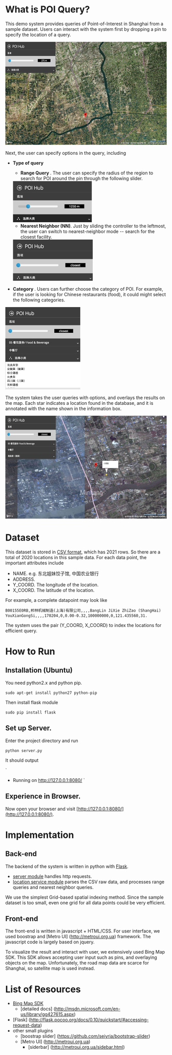 What is POI Query?
=================

This demo system provides queries of Point-of-Interest in Shanghai from a sample dataset. Users can interact with the system first by dropping a pin to specify the location of a query. 

<img src="img/overview.png" height="320px">

Next, the user can specify options in the query, including

* <b>Type of query</b>
	* <b>Range Query </b>. The user can specify the radius of the region to search for POI around the pin through the following slider.<br>
	<img src="img/slider_range.png" height="128px">
				
	* <b>Nearest Neighbor (NN)</b>. Just by sliding the controller to the leftmost, the user can switch to nearest-neighbor mode -- search for the closest facility. <br>
	<img src="img/slider_nn.png" height="128px">

* <b> Category </b>. Users can further choose the category of POI. For example, if the user is looking for Chinese restaurants (food), it could might select the following categories. <br>
<img src="img/category.png" height="256px">
	
The system takes the user queries with options, and overlays the results on the map. Each star indicates a location found in the database, and it is annotated with the name shown in the information box. 

<img src="img/result.png" height="320px">


# Dataset

This dataset is stored in [CSV format](data/POI_jiaotong.txt), which has 2021 rows. So there are a total of 2020 locations in this sample data. For each data point, the important attributes include 

* NAME. e.g. 东北姐妹饺子馆, 中国农业银行
* ADDRESS.
* Y_COORD. The longitude of the location.
* X_COORD. The latitude of the location. 

For example, a complete datapoint may look like 

```
B00155E0RB,邦林机械制造(上海)有限公司,,,,BangLin JiXie ZhiZao (ShangHai) YouXianGongSi,,,,170204,0,0.00-0.32,100000000,0,121.435560,31.
```

The system uses the pair (Y_COORD, X_COORD) to index the locations for efficient query. 

 
How to Run
==========

## Installation (Ubuntu)

You need python2.x and python pip.

```
sudo apt-get install python27 python-pip
```

Then install flask module

```
sudo pip install flask
```

## Set up Server.

Enter the project directory and run 

```
python server.py
```

It should output

`
 * Running on http://127.0.0.1:8080/
`

## Experience in Browser.

Now open your browser and visit [http://127.0.0.1:8080/](http://127.0.0.1:8080/). 



Implementation
==============

## Back-end

The backend of the system is written in python with [Flask](http://flask.pocoo.org/). 

* [server module](server.py) handles http requests.
* [location service module](rtree.py) parses the CSV raw data, and processes range queries and nearest neighbor queries. 

We use the simplest Grid-based spatial indexing method. Since the sample dataset is too small, even one grid for all data points could be very efficient. 

## Front-end

The front-end is written in javascript + HTML/CSS. For user interface, we used boostrap and [Metro UI] (http://metroui.org.ua) framework. The javascript code is largely based on jquery. 

To visualize the result and interact with user, we extensively used Bing Map SDK. This SDK allows accepting user input such as pins, and overlaying objects on the map. Unfortunately, the road map data are scarce for Shanghai, so satellite map is used instead. 





List of Resources
=================

* [Bing Map SDK](http://msdn.microsoft.com/en-us/library/gg427608.aspx)
  * [detailed docs] (http://msdn.microsoft.com/en-us/library/gg427615.aspx)
* [Flask] (http://flask.pocoo.org/docs/0.10/quickstart/#accessing-request-data)
* other small plugins
  * [boostrap slider] (https://github.com/seiyria/bootstrap-slider)
  * [Metro UI] (http://metroui.org.ua)
    * [siderbar] (http://metroui.org.ua/sidebar.html)




